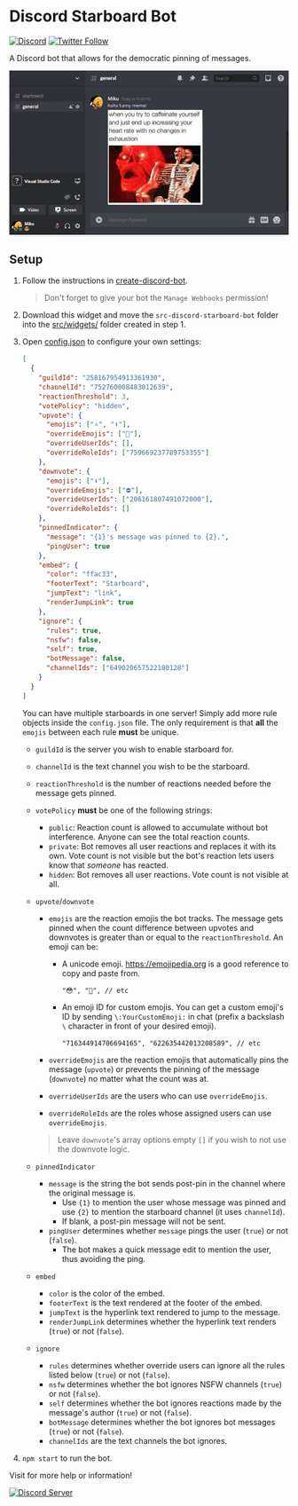 # Discord Starboard Bot

[![Discord](https://discordapp.com/api/guilds/258167954913361930/embed.png)](https://discord.gg/WjEFnzC) [![Twitter Follow](https://img.shields.io/twitter/follow/peterthehan.svg?style=social)](https://twitter.com/peterthehan)

A Discord bot that allows for the democratic pinning of messages.

<div align="center">
  <img
    src="https://raw.githubusercontent.com/peterthehan/discord-starboard-bot/master/assets/demo.gif"
    alt="demo"
  />
</div>

## Setup

1. Follow the instructions in [create-discord-bot](https://github.com/peterthehan/create-discord-bot).

   > Don't forget to give your bot the `Manage Webhooks` permission!

2. Download this widget and move the `src-discord-starboard-bot` folder into the [src/widgets/](https://github.com/peterthehan/create-discord-bot/tree/master/app/src/widgets) folder created in step 1.

3. Open [config.json](https://github.com/peterthehan/discord-starboard-bot/blob/master/src-discord-starboard-bot/config.json) to configure your own settings:

   ```json
   [
     {
       "guildId": "258167954913361930",
       "channelId": "752760008483012639",
       "reactionThreshold": 3,
       "votePolicy": "hidden",
       "upvote": {
         "emojis": ["⭐", "⬆️"],
         "overrideEmojis": ["🌟"],
         "overrideUserIds": [],
         "overrideRoleIds": ["759669237789753355"]
       },
       "downvote": {
         "emojis": ["⬇️"],
         "overrideEmojis": ["⛔"],
         "overrideUserIds": ["206161807491072000"],
         "overrideRoleIds": []
       },
       "pinnedIndicator": {
         "message": "{1}'s message was pinned to {2}.",
         "pingUser": true
       },
       "embed": {
         "color": "ffac33",
         "footerText": "Starboard",
         "jumpText": "link",
         "renderJumpLink": true
       },
       "ignore": {
         "rules": true,
         "nsfw": false,
         "self": true,
         "botMessage": false,
         "channelIds": ["649020657522180128"]
       }
     }
   ]
   ```

   You can have multiple starboards in one server! Simply add more rule objects inside the `config.json` file. The only requirement is that **all** the `emojis` between each rule **must** be unique.

   - `guildId` is the server you wish to enable starboard for.
   - `channelId` is the text channel you wish to be the starboard.
   - `reactionThreshold` is the number of reactions needed before the message gets pinned.
   - `votePolicy` **must** be one of the following strings:

     - `public`: Reaction count is allowed to accumulate without bot interference. Anyone can see the total reaction counts.
     - `private`: Bot removes all user reactions and replaces it with its own. Vote count is not visible but the bot's reaction lets users know that _someone_ has reacted.
     - `hidden`: Bot removes all user reactions. Vote count is not visible at all.

   - `upvote`/`downvote`

     - `emojis` are the reaction emojis the bot tracks. The message gets pinned when the count difference between upvotes and downvotes is greater than or equal to the `reactionThreshold`. An emoji can be:

       - A unicode emoji. https://emojipedia.org is a good reference to copy and paste from.

         ```
         "😳", "🥺", // etc
         ```

       - An emoji ID for custom emojis. You can get a custom emoji's ID by sending `\:YourCustomEmoji:` in chat (prefix a backslash `\` character in front of your desired emoji).

         ```
         "716344914706694165", "622635442013208589", // etc
         ```

     - `overrideEmojis` are the reaction emojis that automatically pins the message (`upvote`) or prevents the pinning of the message (`downvote`) no matter what the count was at.
     - `overrideUserIds` are the users who can use `overrideEmojis`.
     - `overrideRoleIds` are the roles whose assigned users can use `overrideEmojis`.

     > Leave `downvote`'s array options empty `[]` if you wish to not use the downvote logic.

   - `pinnedIndicator`

     - `message` is the string the bot sends post-pin in the channel where the original message is.
       - Use `{1}` to mention the user whose message was pinned and use `{2}` to mention the starboard channel (it uses `channelId`).
       - If blank, a post-pin message will not be sent.
     - `pingUser` determines whether `message` pings the user (`true`) or not (`false`).
       - The bot makes a quick message edit to mention the user, thus avoiding the ping.

   - `embed`

     - `color` is the color of the embed.
     - `footerText` is the text rendered at the footer of the embed.
     - `jumpText` is the hyperlink text rendered to jump to the message.
     - `renderJumpLink` determines whether the hyperlink text renders (`true`) or not (`false`).

   - `ignore`

     - `rules` determines whether override users can ignore all the rules listed below (`true`) or not (`false`).
     - `nsfw` determines whether the bot ignores NSFW channels (`true`) or not (`false`).
     - `self` determines whether the bot ignores reactions made by the message's author (`true`) or not (`false`).
     - `botMessage` determines whether the bot ignores bot messages (`true`) or not (`false`).
     - `channelIds` are the text channels the bot ignores.

4. `npm start` to run the bot.

Visit for more help or information!

<a href="https://discord.gg/WjEFnzC">
  <img src="https://discordapp.com/api/guilds/258167954913361930/embed.png?style=banner2" title="Discord Server"/>
</a>

